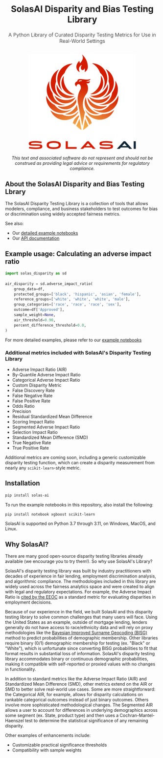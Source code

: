 <h1 align="center">SolasAI Disparity and Bias Testing Library</hq>

<h3 align="center" style="font-weight:300">
A Python Library of Curated Disparity Testing Metrics for Use in Real-World Settings
</h1>

<div align="center">
<br>
<img alt="SolasAI banner" src="https://raw.githubusercontent.com/SolasAI/solas-ai-disparity/main/images/SolasAI-Logo.png"/>
<br><br>
</div>

<div align="center">
<i>This text and associated software do not represent and should not be construed as providing legal advice or requirements for regulatory compliance.</i>
</div>

## About the SolasAI Disparity and Bias Testing Lbrary

The SolasAI Disparity Testing Library is a collection of tools that allows modelers, compliance, and business stakeholders to test outcomes for bias or discrimination using widely accepted fairness metrics.

See also:

* Our [detailed example notebooks](https://github.com/SolasAI/solas-ai-disparity/tree/main/examples)
* Our [API documentation](https://solasai.github.io/solas-ai/)

## Example usage: Calculating an adverse impact ratio

```python
import solas_disparity as sd

air_disparity = sd.adverse_impact_ratio(
    group_data=df,
    protected_groups=['black', 'hispanic', 'asian', 'female'],
    reference_groups=['white', 'white', 'white', 'male'],
    group_categories=['race', 'race', 'race', 'sex'],
    outcome=df['Approved'],
    sample_weight=None,
    air_threshold=0.90,
    percent_difference_threshold=0.0,
)
```

For more detailed examples, please refer to our [example notebooks](https://github.com/SolasAI/solas-ai-disparity/tree/main/examples)

### Additional metrics included with SolasAI's Disparity Testing Library

- Adverse Impact Ratio (AIR)
- By-Quantile Adverse Impact Ratio
- Categorical Adverse Impact Ratio
- Custom Disparity Metric
- False Discovery Rate
- False Negative Rate
- False Positive Rate
- Odds Ratio
- Precision
- Residual Standardized Mean Difference
- Scoring Impact Ratio
- Segmented Adverse Impact Ratio
- Selection Impact Ratio
- Standardized Mean Difference (SMD)
- True Negative Rate
- True Positive Rate

Additional metrics are coming soon, including a generic customizable disparity testing function, which can create a disparity measurement from nearly any `scikit-learn`-style metric.

## Installation<a name="Install"></a>

```bash
pip install solas-ai
```

To run the example notebooks in this repository, also install the following:

```bash
pip install notebook xgboost scikit-learn
```

SolasAI is supported on Python 3.7 through 3.11, on Windows, MacOS, and Linux.

## Why SolasAI?

There are many good open-source disparity testing libraries already available (we encourage you to try them!).  So why use SolasAI's Library?

SolasAI's disparity testing library was built by industry practitioners with decades of experience in fair lending, employment discrimination analysis,
and algorithmic compliance. The methodologies included in this library are widely used across the fairness analytics space and were created
to align with legal and regulatory expectations. For example, the Adverse Impact Ratio
is [cited by the EEOC](https://www.eeoc.gov/laws/guidance/questions-and-answers-clarify-and-provide-common-interpretation-uniform-guidelines#:~:text=Adverse%20impact%20is%20normally%20indicated,numbers%20of%20selections%20are%20made.)
as a standard metric for evaluating disparities in employment decisions.

Because of our experience in the field, we built SolasAI and this disparity testing library to solve common challenges that many users will face. Using the United States as an example, outside of mortgage lending, lenders generally do not have access to race/ethnicity data and will rely on proxy methodologies like the [Bayesian Improved Surname Geocoding (BISG)](https://github.com/cfpb/proxy-methodology) method to predict probabilities of demographic membership. Other libraries require binary (0/1) demographic membership for testing (ex. "Black" or "White"), which is unfortunate since converting BISG probabilities to fit that format results in substantial loss of information. SolasAI's disparity testing library accommodates binary or continuous demographic probabilities, making it compatible with self-reported or proxied values with no changes in functionality.

In addition to standard metrics like the Adverse Impact Ratio (AIR) and Standardized Mean Difference (SMD), other metrics extend on the AIR or SMD to better solve real-world use cases. Some are more straightforward: the Categorical AIR, for example, allows for disparity calculations on rankable categorical outcomes instead of just binary outcomes. Others involve more sophisticated methodological changes. The Segmented AIR allows a user to account for differences in underlying demographics across some segment (ex. State, product type) and then uses a Cochran-Mantel-Haenszel test to determine the statistical significance of any remaining disparity.

Other examples of enhancements include:
- Customizable practical significance thresholds
- Compatibility with sample weights
